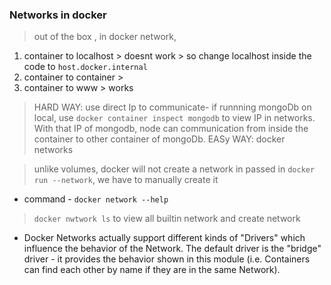 ### Networks in docker

> out of the box , in docker network, 
1. container to localhost > doesnt work > so change localhost inside the code to `host.docker.internal`
1. container to container > 
1. container to www > works

> HARD WAY: use direct Ip to communicate- if runnning mongoDb on local, use `docker container inspect mongodb` to view IP in networks. With that IP of mongodb, node can communication from inside the container to other container of mongoDb.
> EASy WAY: docker networks

> unlike volumes, docker will not create a network in passed in `docker run --network`, we have to manually create it
- command - `docker network --help`
> `docker nwtwork ls` to view all builtin network and create network
- Docker Networks actually support different kinds of "Drivers" which influence the behavior of the Network.
The default driver is the "bridge" driver - it provides the behavior shown in this module (i.e. Containers can find each other by name if they are in the same Network).

> 